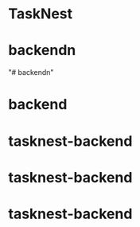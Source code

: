 # TaskNest
# backendn
"# backendn" 
# backend
# tasknest-backend
# tasknest-backend
# tasknest-backend
